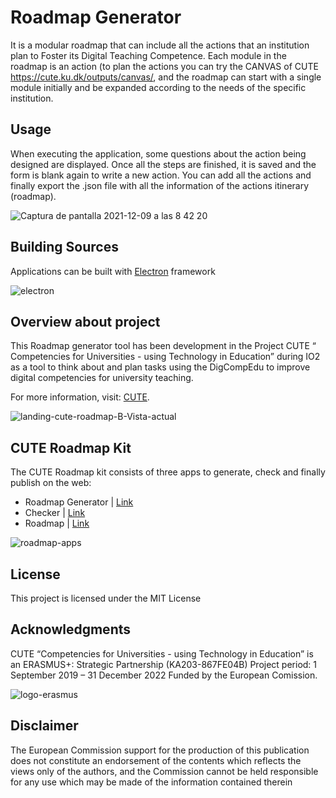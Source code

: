 # Roadmap Generator

It is a modular roadmap that can include all the actions that an institution plan to Foster its Digital Teaching Competence. Each module in the roadmap is an action (to plan the actions you can try the CANVAS of CUTE https://cute.ku.dk/outputs/canvas/, and the roadmap can start with a single module initially and be expanded according to the needs of the specific institution.

## Usage
When executing the application, some questions about the action being designed are displayed. Once all the steps are finished, it is saved and the form is blank again to write a new action. You can add all the actions and finally export the .json file with all the information of the actions itinerary (roadmap).

![Captura de pantalla 2021-12-09 a las 8 42 20](https://user-images.githubusercontent.com/91458022/169532093-688ff8b2-acd0-41c9-ae75-c6d8482dbb22.png)


## Building Sources
Applications can be built with [Electron](https://github.com/electron/electron) framework 

![electron](https://user-images.githubusercontent.com/91458022/169534797-b6c8faad-5467-437f-bee0-31b053deab0d.png)


## Overview about project
This Roadmap generator tool has been development in the Project CUTE “ Competencies for Universities - using Technology in Education” during IO2 as a tool to think about and plan tasks using the DigCompEdu to improve digital competencies for university teaching. 

For more information, visit: [CUTE](https://cute.ku.dk/).

![landing-cute-roadmap-B-Vista-actual](https://user-images.githubusercontent.com/91458022/169350938-219504f1-65d5-4b09-96fd-ed0c923226d9.jpg)

## CUTE Roadmap Kit
The CUTE Roadmap kit consists of three apps to generate, check and finally publish on the web:


- Roadmap Generator  | [Link](https://github.com/handolab/CUTE-roadmap-generator)
- Checker  | [Link](https://github.com/handolab/CUTE-roadmap-checker)
- Roadmap  | [Link](https://github.com/handolab/CUTE-roadmap-cute)

![roadmap-apps](https://user-images.githubusercontent.com/91458022/169512277-12e1ed22-e58a-405b-bb8c-80f56008baf5.jpg)



## License
This project is licensed under the MIT License

## Acknowledgments
CUTE “Competencies for Universities - using Technology in Education” is an ERASMUS+: Strategic Partnership (KA203-867FE04B) Project period: 1 September 2019 – 31 December 2022 Funded by the European Comission.


![logo-erasmus](https://user-images.githubusercontent.com/91458022/170667122-5acf85b0-1978-416f-a59e-27f7a7b86094.png)

## Disclaimer
The European Commission support for the production of this publication does not constitute an endorsement of the contents which reflects the views only of the authors, and the Commission cannot be held responsible for any use which may be made of the information contained therein
